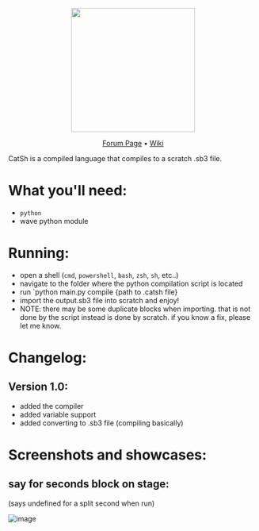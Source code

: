 
<p align='center'><img src='https://github.com/Spelis/CatSh/assets/152774420/4ae3f3ef-253c-434f-8784-6d798a3ab9a2' width='250'></p>
<p align='center'>
  <a href="https://scratch.mit.edu/discuss/topic/746867/?page=1#post-7853753">Forum Page</a>
  •
  <a href="https://github.com/Spelis/CatSh/wiki/">Wiki</a>
</p>

CatSh is a compiled language that compiles to a scratch .sb3 file.

# What you'll need:
  * `python`
  * wave python module

# Running:
  * open a shell (`cmd`, `powershell`, `bash`, `zsh`, `sh`, etc..)
  * navigate to the folder where the python compilation script is located
  * run `python main.py compile {path to .catsh file}
  * import the output.sb3 file into scratch and enjoy!
  * NOTE: there may be some duplicate blocks when importing. that is not done by the script instead is done by scratch. if you know a fix, please let me know.

# Changelog:
## Version 1.0:
* added the compiler
* added variable support
* added converting to .sb3 file (compiling basically)

# Screenshots and showcases:
## say for seconds block on stage:
(says undefined for a split second when run)

![image](https://github.com/Spelis/CatSh/assets/152774420/d7a33592-ca35-4954-9fd7-ed87c2c12190)

